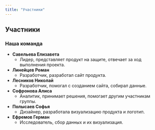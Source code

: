 ```yaml
---
title: "Участники"
---
```


## Участники
### Наша команда
* **Савельева Елизавета**
  * Лидер, представляет продукт на защите, отвечает за ход выполнения проекта.
* **Линейцев Роман**
  * Разработчик, разработал сайт продукта.
* **Лесников Николай**
  * Разработчик, помогал с созданием сайта, собирал данные.
* **Софронова Алиса**
  * Аналитик, принимает решения, помогает другим участникам группы.
* **Полысаев Софья**
  * Дизайнер, разработала визуализацию продукта и логотип.
* **Ефремов Герман**
  * Исследователь, сбор данных и их визуализация. 